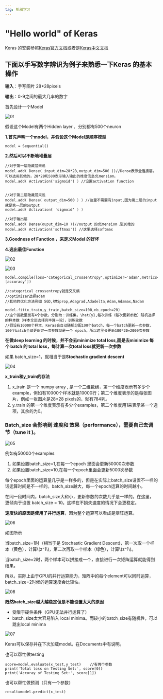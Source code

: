 ```yaml
---
tag: 机器学习
---
```






# "Hello world" of Keras

Keras 的安装参照[Keras官方文档](https://keras.io/)或者是[Keras中文文档](https://keras.io/zh/)





## 下面以手写数字辨识为例子来熟悉一下Keras 的基本操作



**输入**：手写图片 28*28pixels



**输出**：0-9之间的最大几率的数字





首先设计一个Model



![01](https://ws1.sinaimg.cn/large/8f3e11fcly1fz9rzqtua3j20qd0jm0wt.jpg)

假设这个Model有两个Hidden layer ，分别都有500个neuron



**1.首先声明一个model，并假设这个Model是顺序模型**

```
model = Sequential()
```



**2.然后可以不断地堆叠层**





```
//对于第一层隐藏层来说
model.add( Dense( input_dim=28*28,output_dim=500 ))//Dense表示全连接层，可以选用其他的。28*28和500表示输入输出的维度信息dimension。
model.add( Activation('sigmoid') ) //设置activation function


```





```
//对于第二层隐藏层来说
model.add( Dense( output_dim=500 ) ) //这里不需要有input,因为第二层的input就是第一层的output
model.add( Activation( 'sigmoid' ) )
```





```
//对于输出层
model.add( Dense(ouput_dim=10 ))//output 的dimension 是10维的
model.add( Activation('softmax')) //这里选择softmax
```





**3.Goodness of Function ，来定义Model 的好坏**



**4.选出最佳Function**





![02](https://ws2.sinaimg.cn/large/8f3e11fcly1fz9s016jpdj20ni0hd419.jpg)

![03](https://wx3.sinaimg.cn/large/8f3e11fcly1fz9s0a6p04j20nm0h2dil.jpg)





```
model.compile(loss='categorical_crossentropy',optimizer='adam',metrics=[accuracy'])

//categorical_crossentropy就是交叉熵
//optimizer选择adam
//其他的优化方法例如 SGD,RMSprop,Adagrad,Adadelta,Adam,Adamax,Nadam

```



```
model.fit(x_train,y_train,batch_size=100,nb_epoch=20)
//这个函数里面有4个参数，分别为：训练集，\hat{y},每次训练（每次更新参数）随机选择的样本数（样本全部选择完毕算一轮），训练轮数
//假设有10000个样本，Keras会自动随机分配100个batch，每一个batch更新一次参数，100个batch全部更新完一次参数就是一个 epoch，所以这里会更新100*20=2000次参数
```



**在做deep learning 的时候，并不会去minimize total loss,而是去minimize 每个 batch 的 total loss，每计算一次total loss就更新一次参数**



如果 batch_size=1，就相当于是**Stochastic gradient descent**









![04](https://ws3.sinaimg.cn/large/8f3e11fcly1fz9s0kxhi0j20nu0hkn4z.jpg)





**x_train和y_train的存法**



1. x_train 是一个 numpy  array , 是一个二维数组，第一个维度表示有多少个example，例如有10000个样本就是10000行；第二个维度表示的是每张图片，例如一张图片是28*28 pixels的，就有784列。
2. y_train 的第一个维度表示有多少个examples，第二个维度用1来表示某一个选项，其余的为0。







### Batch_size 会影响到 速度和 效果（performance），需要自己去调节（tune it )。



![05](https://ws4.sinaimg.cn/large/8f3e11fcly1fz9s0wr3vvj20ne0h8gok.jpg)



例如有50000个examples



1. 如果设置batch_size=1,在每一个epoch 里面会更新50000次参数
2. 如果设置batch_size=10,在每一个epoch里面会更新5000次参数



每个epoch里面的运算量几乎是一样多的，但是在实际上batch_size设置不一样的话运算时间是不一样的。batch_size越大，每一个epoch运算的时间越小。



在同一段时间内，batch_size大和小，更新参数的次数几乎是一样的。在这里，更倾向于设置 batch_size = 10。这样在不损失速度的情况下会更稳定。



**速度快的原因是使用了并行运算**，因为整个运算可以看成是矩阵运算。

![06](https://ws3.sinaimg.cn/large/8f3e11fcly1fz9s1236btj20nj0gujsw.jpg)



如图所示



当batch_size=1时（相当于是 Stochastic Gradient Descent)，第一次取一个样本（黄色），计算\\(z^1\\)，第二次再取一个样本（绿色），计算\\(z^1\\)。



当batch_size=2时，两个样本可以拼接成一个，直接进行一次矩阵运算就能得到结果。



所以，实际上由于GPU的并行运算能力，矩阵中的每个element可以同时运算，batch_size=2时候的运算速度会比较快。



![08](https://wx4.sinaimg.cn/large/8f3e11fcly1fz9s1suydsj20mz0fvjsh.jpg)





**既然batch_size越大越稳定但是不能设置太大的原因**

* 受限于硬件条件（GPU无法并行运算了）
* batch_size太大容易陷入 local minima。而较小的batch_size有随机性，可以跳出local minima







![07](https://ws1.sinaimg.cn/large/8f3e11fcly1fz9s17kuxpj20nn0hhn05.jpg)



Keras可以保存并在下次加载model。在Documents中有说明。



也可以帮忙做testing



```
score=model.evaluate(x_test,y_test)    //有两个参数
print('Total loss on Testing Set:', score[0])
print('Accuray of Testing Set:', score[1])
```



也可以帮忙做预测（只有一个参数）

```
result=model.predict(x_test)
```








